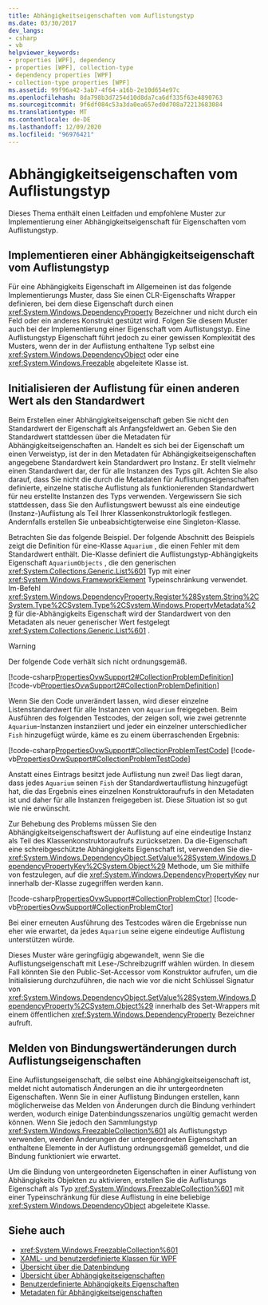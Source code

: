 ```yaml
---
title: Abhängigkeitseigenschaften vom Auflistungstyp
ms.date: 03/30/2017
dev_langs:
- csharp
- vb
helpviewer_keywords:
- properties [WPF], dependency
- properties [WPF], collection-type
- dependency properties [WPF]
- collection-type properties [WPF]
ms.assetid: 99f96a42-3ab7-4f64-a16b-2e10d654e97c
ms.openlocfilehash: 8da798b3d7254d10d8da7ca6df335f63e4890763
ms.sourcegitcommit: 9f6df084c53a3da0ea657ed0d708a72213683084
ms.translationtype: MT
ms.contentlocale: de-DE
ms.lasthandoff: 12/09/2020
ms.locfileid: "96976421"
---
```

# <a name="collection-type-dependency-properties"></a>Abhängigkeitseigenschaften vom Auflistungstyp
Dieses Thema enthält einen Leitfaden und empfohlene Muster zur Implementierung einer Abhängigkeitseigenschaft für Eigenschaften vom Auflistungstyp.  

<a name="implementing"></a>
## <a name="implementing-a-collection-type-dependency-property"></a>Implementieren einer Abhängigkeitseigenschaft vom Auflistungstyp  
 Für eine Abhängigkeits Eigenschaft im Allgemeinen ist das folgende Implementierungs Muster, dass Sie einen CLR-Eigenschafts Wrapper definieren, bei dem diese Eigenschaft durch einen <xref:System.Windows.DependencyProperty> Bezeichner und nicht durch ein Feld oder ein anderes Konstrukt gestützt wird. Folgen Sie diesem Muster auch bei der Implementierung einer Eigenschaft vom Auflistungstyp. Eine Auflistungstyp Eigenschaft führt jedoch zu einer gewissen Komplexität des Musters, wenn der in der Auflistung enthaltene Typ selbst eine <xref:System.Windows.DependencyObject> oder eine <xref:System.Windows.Freezable> abgeleitete Klasse ist.  
  
<a name="initializing"></a>
## <a name="initializing-the-collection-beyond-the-default-value"></a>Initialisieren der Auflistung für einen anderen Wert als den Standardwert  
 Beim Erstellen einer Abhängigkeitseigenschaft geben Sie nicht den Standardwert der Eigenschaft als Anfangsfeldwert an. Geben Sie den Standardwert stattdessen über die Metadaten für Abhängigkeitseigenschaften an. Handelt es sich bei der Eigenschaft um einen Verweistyp, ist der in den Metadaten für Abhängigkeitseigenschaften angegebene Standardwert kein Standardwert pro Instanz. Er stellt vielmehr einen Standardwert dar, der für alle Instanzen des Typs gilt. Achten Sie also darauf, dass Sie nicht die durch die Metadaten für Auflistungseigenschaften definierte, einzelne statische Auflistung als funktionierenden Standardwert für neu erstellte Instanzen des Typs verwenden. Vergewissern Sie sich stattdessen, dass Sie den Auflistungswert bewusst als eine eindeutige (Instanz-)Auflistung als Teil Ihrer Klassenkonstruktorlogik festlegen. Andernfalls erstellen Sie unbeabsichtigterweise eine Singleton-Klasse.  
  
 Betrachten Sie das folgende Beispiel. Der folgende Abschnitt des Beispiels zeigt die Definition für eine-Klasse `Aquarium` , die einen Fehler mit dem Standardwert enthält. Die-Klasse definiert die Auflistungstyp-Abhängigkeits Eigenschaft `AquariumObjects` , die den generischen <xref:System.Collections.Generic.List%601> Typ mit einer <xref:System.Windows.FrameworkElement> Typeinschränkung verwendet. Im-Befehl <xref:System.Windows.DependencyProperty.Register%28System.String%2CSystem.Type%2CSystem.Type%2CSystem.Windows.PropertyMetadata%29> für die-Abhängigkeits Eigenschaft wird der Standardwert von den Metadaten als neuer generischer Wert festgelegt <xref:System.Collections.Generic.List%601> .

> [!WARNING]
> Der folgende Code verhält sich nicht ordnungsgemäß.

 [!code-csharp[PropertiesOvwSupport2#CollectionProblemDefinition](~/samples/snippets/csharp/VS_Snippets_Wpf/PropertiesOvwSupport2/CSharp/page.xaml.cs#collectionproblemdefinition)]
 [!code-vb[PropertiesOvwSupport2#CollectionProblemDefinition](~/samples/snippets/visualbasic/VS_Snippets_Wpf/PropertiesOvwSupport2/visualbasic/page.xaml.vb#collectionproblemdefinition)]  
  
 Wenn Sie den Code unverändert lassen, wird dieser einzelne Listenstandardwert für alle Instanzen von `Aquarium` freigegeben. Beim Ausführen des folgenden Testcodes, der zeigen soll, wie zwei getrennte `Aquarium`-Instanzen instanziiert und jeder ein einzelner unterschiedlicher `Fish` hinzugefügt würde, käme es zu einem überraschenden Ergebnis:  
  
 [!code-csharp[PropertiesOvwSupport#CollectionProblemTestCode](~/samples/snippets/csharp/VS_Snippets_Wpf/PropertiesOvwSupport/CSharp/page4.xaml.cs#collectionproblemtestcode)]
 [!code-vb[PropertiesOvwSupport#CollectionProblemTestCode](~/samples/snippets/visualbasic/VS_Snippets_Wpf/PropertiesOvwSupport/visualbasic/page4.xaml.vb#collectionproblemtestcode)]  
  
 Anstatt eines Eintrags besitzt jede Auflistung nun zwei! Das liegt daran, dass jedes `Aquarium` seinen `Fish` der Standardwertauflistung hinzugefügt hat, die das Ergebnis eines einzelnen Konstruktoraufrufs in den Metadaten ist und daher für alle Instanzen freigegeben ist. Diese Situation ist so gut wie nie erwünscht.  
  
 Zur Behebung des Problems müssen Sie den Abhängigkeitseigenschaftswert der Auflistung auf eine eindeutige Instanz als Teil des Klassenkonstruktoraufrufs zurücksetzen. Da die-Eigenschaft eine schreibgeschützte Abhängigkeits Eigenschaft ist, verwenden Sie die- <xref:System.Windows.DependencyObject.SetValue%28System.Windows.DependencyPropertyKey%2CSystem.Object%29> Methode, um Sie mithilfe von festzulegen, auf die <xref:System.Windows.DependencyPropertyKey> nur innerhalb der-Klasse zugegriffen werden kann.  
  
 [!code-csharp[PropertiesOvwSupport#CollectionProblemCtor](~/samples/snippets/csharp/VS_Snippets_Wpf/PropertiesOvwSupport/CSharp/page4.xaml.cs#collectionproblemctor)]
 [!code-vb[PropertiesOvwSupport#CollectionProblemCtor](~/samples/snippets/visualbasic/VS_Snippets_Wpf/PropertiesOvwSupport/visualbasic/page4.xaml.vb#collectionproblemctor)]  
  
 Bei einer erneuten Ausführung des Testcodes wären die Ergebnisse nun eher wie erwartet, da jedes `Aquarium` seine eigene eindeutige Auflistung unterstützen würde.  
  
 Dieses Muster wäre geringfügig abgewandelt, wenn Sie die Auflistungseigenschaft mit Lese-/Schreibzugriff wählen würden. In diesem Fall könnten Sie den Public-Set-Accessor vom Konstruktor aufrufen, um die Initialisierung durchzuführen, die nach wie vor die nicht Schlüssel Signatur von <xref:System.Windows.DependencyObject.SetValue%28System.Windows.DependencyProperty%2CSystem.Object%29> innerhalb des Set-Wrappers mit einem öffentlichen <xref:System.Windows.DependencyProperty> Bezeichner aufruft.  
  
## <a name="reporting-binding-value-changes-from-collection-properties"></a>Melden von Bindungswertänderungen durch Auflistungseigenschaften  
 Eine Auflistungseigenschaft, die selbst eine Abhängigkeitseigenschaft ist, meldet nicht automatisch Änderungen an die ihr untergeordneten Eigenschaften. Wenn Sie in einer Auflistung Bindungen erstellen, kann möglicherweise das Melden von Änderungen durch die Bindung verhindert werden, wodurch einige Datenbindungsszenarios ungültig gemacht werden können. Wenn Sie jedoch den Sammlungstyp <xref:System.Windows.FreezableCollection%601> als Auflistungstyp verwenden, werden Änderungen der untergeordneten Eigenschaft an enthaltene Elemente in der Auflistung ordnungsgemäß gemeldet, und die Bindung funktioniert wie erwartet.  
  
 Um die Bindung von untergeordneten Eigenschaften in einer Auflistung von Abhängigkeits Objekten zu aktivieren, erstellen Sie die Auflistungs Eigenschaft als Typ <xref:System.Windows.FreezableCollection%601> mit einer Typeinschränkung für diese Auflistung in eine beliebige <xref:System.Windows.DependencyObject> abgeleitete Klasse.  
  
## <a name="see-also"></a>Siehe auch

- <xref:System.Windows.FreezableCollection%601>
- [XAML- und benutzerdefinierte Klassen für WPF](xaml-and-custom-classes-for-wpf.md)
- [Übersicht über die Datenbindung](/dotnet/desktop-wpf/data/data-binding-overview)
- [Übersicht über Abhängigkeitseigenschaften](dependency-properties-overview.md)
- [Benutzerdefinierte Abhängigkeits Eigenschaften](custom-dependency-properties.md)
- [Metadaten für Abhängigkeitseigenschaften](dependency-property-metadata.md)

